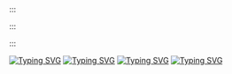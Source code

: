 <p>::: </p>
<p>:::</p>
<p>:::</p>

<a href="https://git.io/typing-svg"><img src="https://readme-typing-svg.demolab.com?font=Fira+Code&weight=600&size=60&pause=4000&color=F8FAFC&repeat=true&random=false&width=3000&height=30&lines=_____________________" alt="Typing SVG" /></a>
<a href="https://git.io/typing-svg"><img src="https://readme-typing-svg.demolab.com?font=Fira+Code&weight=600&size=60&pause=4000&color=D9EAFD&repeat=true&random=false&width=3000&height=30&lines=_______________________________" alt="Typing SVG" /></a>
<a href="https://git.io/typing-svg"><img src="https://readme-typing-svg.demolab.com?font=Fira+Code&weight=600&size=60&pause=4000&color=BCCCDC&repeat=true&random=false&width=3000&height=30&lines=__________________________________________________" alt="Typing SVG" /></a>
<a href="https://git.io/typing-svg"><img src="https://readme-typing-svg.demolab.com?font=Fira+Code&weight=600&size=60&pause=4000&color=9AA6B2&repeat=true&random=false&width=3000&height=30&lines=_______________________________________________________________________________________________________________________________________________________________________" alt="Typing SVG" /></a>
